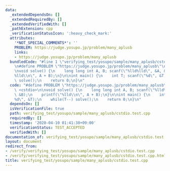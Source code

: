 ```yaml
---
data:
  _extendedDependsOn: []
  _extendedRequiredBy: []
  _extendedVerifiedWith: []
  _pathExtension: cpp
  _verificationStatusIcon: ':heavy_check_mark:'
  attributes:
    '*NOT_SPECIAL_COMMENTS*': ''
    PROBLEM: https://judge.yosupo.jp/problem/many_aplusb
    links:
    - https://judge.yosupo.jp/problem/many_aplusb
  bundledCode: "#line 1 \"verifying_test/yosupo/sample/many_aplusb/cstdio.test.cpp\"\
    \n#define PROBLEM \"https://judge.yosupo.jp/problem/many_aplusb\"\n#include <cstdio>\n\
    \nvoid solve() {\n    long long int A, B; scanf(\"%lld%lld\", &A, &B);\n    printf(\"\
    %lld\\n\", A + B);\n}\n\nint main() {\n    int T; scanf(\"%d\", &T);\n    while(T--)\
    \ solve();\n    return 0;\n}\n"
  code: "#define PROBLEM \"https://judge.yosupo.jp/problem/many_aplusb\"\n#include\
    \ <cstdio>\n\nvoid solve() {\n    long long int A, B; scanf(\"%lld%lld\", &A,\
    \ &B);\n    printf(\"%lld\\n\", A + B);\n}\n\nint main() {\n    int T; scanf(\"\
    %d\", &T);\n    while(T--) solve();\n    return 0;\n}\n"
  dependsOn: []
  isVerificationFile: true
  path: verifying_test/yosupo/sample/many_aplusb/cstdio.test.cpp
  requiredBy: []
  timestamp: '2020-04-10 01:41:38+09:00'
  verificationStatus: TEST_ACCEPTED
  verifiedWith: []
documentation_of: verifying_test/yosupo/sample/many_aplusb/cstdio.test.cpp
layout: document
redirect_from:
- /verify/verifying_test/yosupo/sample/many_aplusb/cstdio.test.cpp
- /verify/verifying_test/yosupo/sample/many_aplusb/cstdio.test.cpp.html
title: verifying_test/yosupo/sample/many_aplusb/cstdio.test.cpp
---
```

